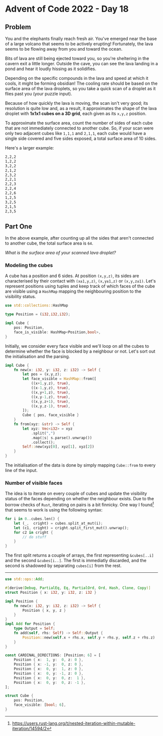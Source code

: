 # Advent of Code 2022 - Day 18

## Problem

You and the elephants finally reach fresh air. You've emerged near the base of a large volcano that seems to be actively erupting! Fortunately, the lava seems to be flowing away from you and toward the ocean.

Bits of lava are still being ejected toward you, so you're sheltering in the cavern exit a little longer. Outside the cave, you can see the lava landing in a pond and hear it loudly hissing as it solidifies.

Depending on the specific compounds in the lava and speed at which it cools, it might be forming obsidian! The cooling rate should be based on the surface area of the lava droplets, so you take a quick scan of a droplet as it flies past you (your puzzle input).

Because of how quickly the lava is moving, the scan isn't very good; its resolution is quite low and, as a result, it approximates the shape of the lava droplet with **1x1x1 cubes on a 3D grid**, each given as its `x,y,z` position.

To approximate the surface area, count the number of sides of each cube that are not immediately connected to another cube. So, if your scan were only two adjacent cubes like `1,1,1` and `2,1,1`, each cube would have a single side covered and five sides exposed, a total surface area of 10 sides.

Here's a larger example:

```txt
2,2,2
1,2,2
3,2,2
2,1,2
2,3,2
2,2,1
2,2,3
2,2,4
2,2,6
1,2,5
3,2,5
2,1,5
2,3,5
```

## Part One

In the above example, after counting up all the sides that aren't connected to another cube, the total surface area is `64`.

*What is the surface area of your scanned lava droplet?*

### Modeling the cubes

A cube has a position and 6 sides. At position `(x,y,z)`, its sides are characterised by their contact with `(x±1,y,z)`, `(x,y±1,z)` or `(x,y,z±1)`. Let's represent positions using tuples and keep track of which faces of the cube are visible using a `HashMap` mapping the neighbouring position to the visibility status.

```rust
use std::collections::HashMap

type Position = (i32,i32,i32);

impl Cube {
    pos: Position,
    face_is_visible: HashMap<Position,bool>,
}
```

Initially, we consider every face visible and we'll loop on all the cubes to determine whether the face is blocked by a neighbour or not. Let's sort out the initialisation and the parsing.

```rust
impl Cube {
    fn new(x: i32, y: i32, z: i32) -> Self {
        let pos = (x,y,z);
        let face_visible = HashMap::from([
            ((x+1,y,z), true),
            ((x-1,y,z), true),
            ((x,y+1,z), true),
            ((x,y-1,z), true),
            ((x,y,z+1), true),
            ((x,y,z-1), true),
        ]);
        Cube { pos, face_visible }
    }
    fn from(xyz: &str) -> Self {
        let xyz: Vec<i32> = xyz
            .split(",")
            .map(|s| s.parse().unwrap())
            .collect();
        Self::new(xyz[0], xyz[1], xyz[2])
    }
}
```

The initialisation of the data is done by simply mapping `Cube::from` to every line of the input.

### Number of visible faces

The idea is to iterate on every couple of cubes and update the visibility status of the faces depending on whether the neighbour exists. Due to the borrow checks of `Rust`, iterating on pairs is a bit finnicky. One way I found[^1] that seems to work is using the following syntax:

[^1]: https://users.rust-lang.org/t/nested-iteration-within-mutable-iteration/14594/2

```rust
for i in 0..cubes.len() {
    let (_,  cright) = cubes.split_at_mut(i);
    let (c1, cright) = cright.split_first_mut().unwrap();
    for c2 in cright {
        // do stuff
    }
}
```

The first split returns a couple of arrays, the first representing `&cubes[..i]` and the second `&cubes[i..]`. The first is immediatly discarded, and the second is shadowed by separating `cubes[i]` from the rest.

---

```rust
use std::ops::Add;

#[derive(Debug, PartialEq, Eq, PartialOrd, Ord, Hash, Clone, Copy)]
struct Position { x: i32, y: i32, z: i32 }

impl Position {
    fn new(x: i32, y: i32, z: i32) -> Self {
        Position { x, y, z }
    }
}
impl Add for Position {
    type Output = Self;
    fn add(self, rhs: Self) -> Self::Output {
        Position::new(self.x + rhs.x, self.y + rhs.y, self.z + rhs.z)
    }
}

const CARDINAL_DIRECTIONS: [Position; 6] = [
    Position { x:  1, y:  0, z: 0 },
    Position { x: -1, y:  0, z: 0 },
    Position { x:  0, y:  1, z: 0 },
    Position { x:  0, y: -1, z: 0 },
    Position { x:  0, y:  0, z:  1 },
    Position { x:  0, y:  0, z: -1 },
];

struct Cube {
    pos: Position,
    face_visible: [bool; 6],
}
```
